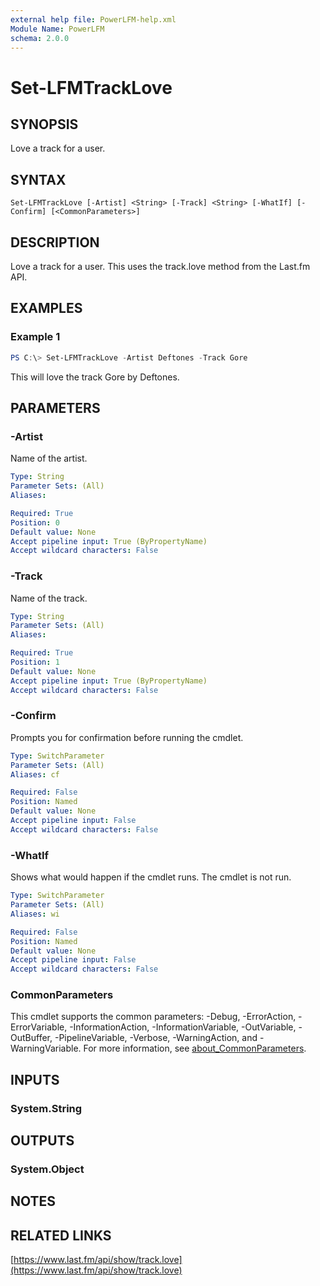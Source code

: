 ```yaml
---
external help file: PowerLFM-help.xml
Module Name: PowerLFM
schema: 2.0.0
---
```


# Set-LFMTrackLove

## SYNOPSIS
Love a track for a user.

## SYNTAX

```
Set-LFMTrackLove [-Artist] <String> [-Track] <String> [-WhatIf] [-Confirm] [<CommonParameters>]
```

## DESCRIPTION
Love a track for a user. This uses the track.love method from the Last.fm API.

## EXAMPLES

### Example 1
```powershell
PS C:\> Set-LFMTrackLove -Artist Deftones -Track Gore
```

This will love the track Gore by Deftones.

## PARAMETERS

### -Artist
Name of the artist.

```yaml
Type: String
Parameter Sets: (All)
Aliases:

Required: True
Position: 0
Default value: None
Accept pipeline input: True (ByPropertyName)
Accept wildcard characters: False
```

### -Track
Name of the track.

```yaml
Type: String
Parameter Sets: (All)
Aliases:

Required: True
Position: 1
Default value: None
Accept pipeline input: True (ByPropertyName)
Accept wildcard characters: False
```

### -Confirm
Prompts you for confirmation before running the cmdlet.

```yaml
Type: SwitchParameter
Parameter Sets: (All)
Aliases: cf

Required: False
Position: Named
Default value: None
Accept pipeline input: False
Accept wildcard characters: False
```

### -WhatIf
Shows what would happen if the cmdlet runs.
The cmdlet is not run.

```yaml
Type: SwitchParameter
Parameter Sets: (All)
Aliases: wi

Required: False
Position: Named
Default value: None
Accept pipeline input: False
Accept wildcard characters: False
```

### CommonParameters
This cmdlet supports the common parameters: -Debug, -ErrorAction, -ErrorVariable, -InformationAction, -InformationVariable, -OutVariable, -OutBuffer, -PipelineVariable, -Verbose, -WarningAction, and -WarningVariable. For more information, see [about_CommonParameters](http://go.microsoft.com/fwlink/?LinkID=113216).

## INPUTS

### System.String

## OUTPUTS

### System.Object
## NOTES

## RELATED LINKS

[https://www.last.fm/api/show/track.love](https://www.last.fm/api/show/track.love)
